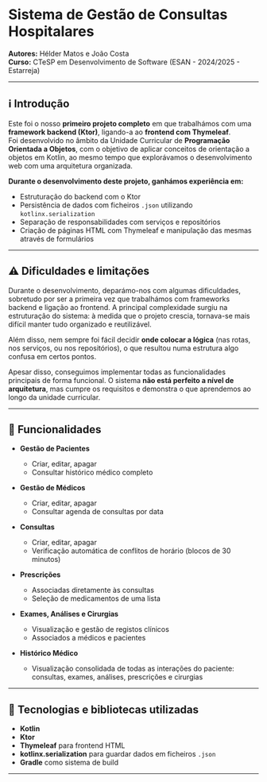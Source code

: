 # Sistema de Gestão de Consultas Hospitalares
**Autores:** Hélder Matos e João Costa  
**Curso:** CTeSP em Desenvolvimento de Software (ESAN - 2024/2025 - Estarreja)

---

## ℹ️ Introdução

Este foi o nosso **primeiro projeto completo** em que trabalhámos com uma **framework backend (Ktor)**, ligando-a ao **frontend com Thymeleaf**.  
Foi desenvolvido no âmbito da Unidade Curricular de **Programação Orientada a Objetos**, com o objetivo de aplicar conceitos de orientação a objetos em Kotlin, ao mesmo tempo que explorávamos o desenvolvimento web com uma arquitetura organizada.

**Durante o desenvolvimento deste projeto, ganhámos experiência em:**
- Estruturação do backend com o Ktor
- Persistência de dados com ficheiros `.json` utilizando `kotlinx.serialization`
- Separação de responsabilidades com serviços e repositórios
- Criação de páginas HTML com Thymeleaf e manipulação das mesmas através de formulários


---
## ⚠️ Dificuldades e limitações
Durante o desenvolvimento, deparámo-nos com algumas dificuldades, sobretudo por ser a primeira vez que trabalhámos com frameworks backend e ligação ao frontend. A principal complexidade surgiu na estruturação do sistema: à medida que o projeto crescia, tornava-se mais difícil manter tudo organizado e reutilizável.

Além disso, nem sempre foi fácil decidir **onde colocar a lógica** (nas rotas, nos serviços, ou nos repositórios), o que resultou numa estrutura algo confusa em certos pontos.

Apesar disso, conseguimos implementar todas as funcionalidades principais de forma funcional. O sistema **não está perfeito a nível de arquitetura**, mas cumpre os requisitos e demonstra o que aprendemos ao longo da unidade curricular.


---
## 🏥 Funcionalidades

- **Gestão de Pacientes**
    - Criar, editar, apagar
    - Consultar histórico médico completo

- **Gestão de Médicos**
    - Criar, editar, apagar
    - Consultar agenda de consultas por data

- **Consultas**
    - Criar, editar, apagar
    - Verificação automática de conflitos de horário (blocos de 30 minutos)

- **Prescrições**
    - Associadas diretamente às consultas
    - Seleção de medicamentos de uma lista

- **Exames, Análises e Cirurgias**
    - Visualização e gestão de registos clínicos
    - Associados a médicos e pacientes

- **Histórico Médico**
    - Visualização consolidada de todas as interações do paciente: consultas, exames, análises, prescrições e cirurgias

---

## 🧠 Tecnologias e bibliotecas utilizadas

- **Kotlin**
- **Ktor**
- **Thymeleaf** para frontend HTML
- **kotlinx.serialization** para guardar dados em ficheiros `.json`
- **Gradle** como sistema de build

---